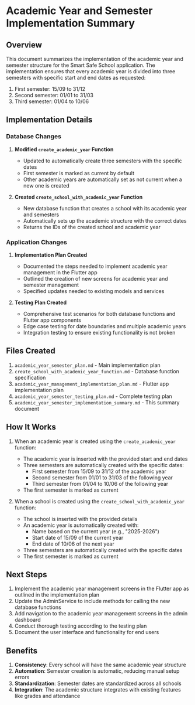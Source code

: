 # Academic Year and Semester Implementation Summary

## Overview
This document summarizes the implementation of the academic year and semester structure for the Smart Safe School application. The implementation ensures that every academic year is divided into three semesters with specific start and end dates as requested:

1. First semester: 15/09 to 31/12
2. Second semester: 01/01 to 31/03
3. Third semester: 01/04 to 10/06

## Implementation Details

### Database Changes
1. **Modified `create_academic_year` Function**
   - Updated to automatically create three semesters with the specific dates
   - First semester is marked as current by default
   - Other academic years are automatically set as not current when a new one is created

2. **Created `create_school_with_academic_year` Function**
   - New database function that creates a school with its academic year and semesters
   - Automatically sets up the academic structure with the correct dates
   - Returns the IDs of the created school and academic year

### Application Changes
1. **Implementation Plan Created**
   - Documented the steps needed to implement academic year management in the Flutter app
   - Outlined the creation of new screens for academic year and semester management
   - Specified updates needed to existing models and services

2. **Testing Plan Created**
   - Comprehensive test scenarios for both database functions and Flutter app components
   - Edge case testing for date boundaries and multiple academic years
   - Integration testing to ensure existing functionality is not broken

## Files Created
1. `academic_year_semester_plan.md` - Main implementation plan
2. `create_school_with_academic_year_function.md` - Database function specification
3. `academic_year_management_implementation_plan.md` - Flutter app implementation plan
4. `academic_year_semester_testing_plan.md` - Complete testing plan
5. `academic_year_semester_implementation_summary.md` - This summary document

## How It Works
1. When an academic year is created using the `create_academic_year` function:
   - The academic year is inserted with the provided start and end dates
   - Three semesters are automatically created with the specific dates:
     - First semester from 15/09 to 31/12 of the academic year
     - Second semester from 01/01 to 31/03 of the following year
     - Third semester from 01/04 to 10/06 of the following year
   - The first semester is marked as current

2. When a school is created using the `create_school_with_academic_year` function:
   - The school is inserted with the provided details
   - An academic year is automatically created with:
     - Name based on the current year (e.g., "2025-2026")
     - Start date of 15/09 of the current year
     - End date of 10/06 of the next year
   - Three semesters are automatically created with the specific dates
   - The first semester is marked as current

## Next Steps
1. Implement the academic year management screens in the Flutter app as outlined in the implementation plan
2. Update the AdminService to include methods for calling the new database functions
3. Add navigation to the academic year management screens in the admin dashboard
4. Conduct thorough testing according to the testing plan
5. Document the user interface and functionality for end users

## Benefits
1. **Consistency**: Every school will have the same academic year structure
2. **Automation**: Semester creation is automatic, reducing manual setup errors
3. **Standardization**: Semester dates are standardized across all schools
4. **Integration**: The academic structure integrates with existing features like grades and attendance